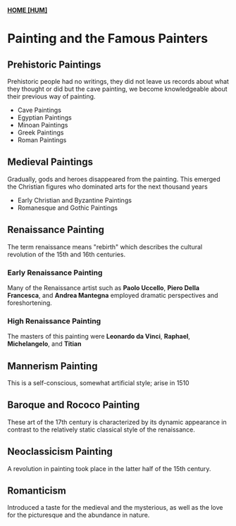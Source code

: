 **[HOME [HUM]](HUM101#^MID35)**

# Painting and the Famous Painters

## Prehistoric Paintings
Prehistoric people had no writings, they did not leave us records about what they thought or did but the cave painting, we become knowledgeable about their previous way of painting.
- Cave Paintings
- Egyptian Paintings
- Minoan Paintings
- Greek Paintings
- Roman Paintings

## Medieval Paintings
Gradually, gods and heroes disappeared from the painting. This emerged the Christian figures who dominated arts for the next thousand years
- Early Christian and Byzantine Paintings
- Romanesque and Gothic Paintings

## Renaissance Painting
The term renaissance means "rebirth" which describes the cultural revolution of the 15th and 16th centuries.
### Early Renaissance Painting
Many of the Renaissance artist such as **Paolo Uccello**, **Piero Della Francesca**, and **Andrea Mantegna** employed dramatic perspectives and foreshortening.
### High Renaissance Painting
The masters of this painting were **Leonardo da Vinci**, **Raphael**, **Michelangelo**, and **Titian**

## Mannerism Painting
This is a self-conscious, somewhat artificial style; arise in 1510

## Baroque and Rococo Painting
These art of the 17th century is characterized by its dynamic appearance in contrast to the relatively static classical style of the renaissance.

## Neoclassicism Painting
A revolution in painting took place in the latter half of the 15th century.

## Romanticism
Introduced a taste for the medieval and the mysterious, as well as the love for the picturesque and the abundance in nature.